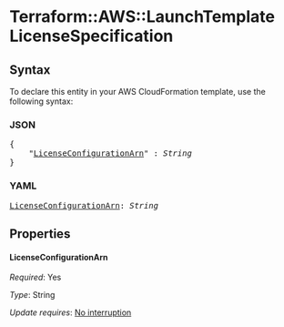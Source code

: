 # Terraform::AWS::LaunchTemplate LicenseSpecification

## Syntax

To declare this entity in your AWS CloudFormation template, use the following syntax:

### JSON

<pre>
{
    "<a href="#licenseconfigurationarn" title="LicenseConfigurationArn">LicenseConfigurationArn</a>" : <i>String</i>
}
</pre>

### YAML

<pre>
<a href="#licenseconfigurationarn" title="LicenseConfigurationArn">LicenseConfigurationArn</a>: <i>String</i>
</pre>

## Properties

#### LicenseConfigurationArn

_Required_: Yes

_Type_: String

_Update requires_: [No interruption](https://docs.aws.amazon.com/AWSCloudFormation/latest/UserGuide/using-cfn-updating-stacks-update-behaviors.html#update-no-interrupt)

